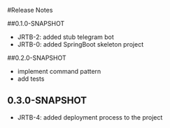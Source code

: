 #Release Notes

##0.1.0-SNAPSHOT
*   JRTB-2: added stub telegram bot
*   JRTB-0: added SpringBoot skeleton project
  
##0.2.0-SNAPSHOT
*   implement command pattern
*   add tests

## 0.3.0-SNAPSHOT

*   JRTB-4: added deployment process to the project